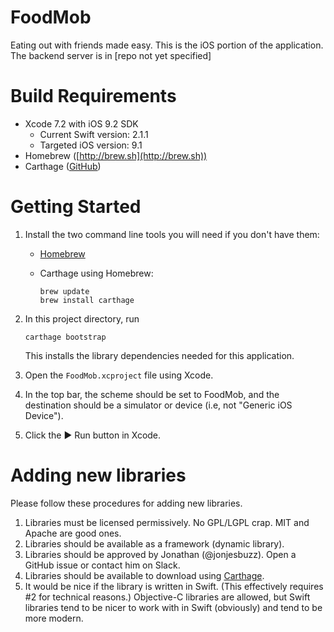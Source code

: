 # FoodMob
Eating out with friends made easy.  This is the iOS portion of the application.  The backend server is in \[repo not yet specified\]

# Build Requirements
* Xcode 7.2 with iOS 9.2 SDK
    * Current Swift version: 2.1.1
    * Targeted iOS version: 9.1
* Homebrew ([http://brew.sh](http://brew.sh))
* Carthage ([GitHub](https://github.com/Carthage/Carthage))

# Getting Started
1. Install the two command line tools you will need if you don't have them:

    * [Homebrew](http://brew.sh)
    * Carthage using Homebrew:

        ```
        brew update
        brew install carthage
        ```

2. In this project directory, run

    ```
    carthage bootstrap
    ```
    
    This installs the library dependencies needed for this application.
3. Open the `FoodMob.xcproject` file using Xcode.
4. In the top bar, the scheme should be set to FoodMob, and the destination should be a simulator or device (i.e, not "Generic iOS Device").
5. Click the ▶️ Run button in Xcode.

# Adding new libraries
Please follow these procedures for adding new libraries.

1. Libraries must be licensed permissively.  No GPL/LGPL crap.  MIT and Apache are good ones.
2. Libraries should be available as a framework (dynamic library).
4. Libraries should be approved by Jonathan (@jonjesbuzz).  Open a GitHub issue or contact him on Slack.
5. Libraries should be available to download using [Carthage](https://github.com/Carthage/Carthage).
5. It would be nice if the library is written in Swift. (This effectively requires #2 for technical reasons.)  Objective-C libraries are allowed, but Swift libraries tend to be nicer to work with in Swift (obviously) and tend to be more modern.